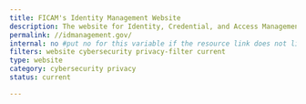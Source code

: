 ```yaml
---
title: FICAM's Identity Management Website
description: The website for Identity, Credential, and Access Management (ICAM), a security discipline that enable the right individual to access the right resource, at the right time, for the right reason.
permalink: //idmanagement.gov/
internal: no #put no for this variable if the resource link does not live on CIO.gov
filters: website cybersecurity privacy-filter current
type: website
category: cybersecurity privacy
status: current

---
```


